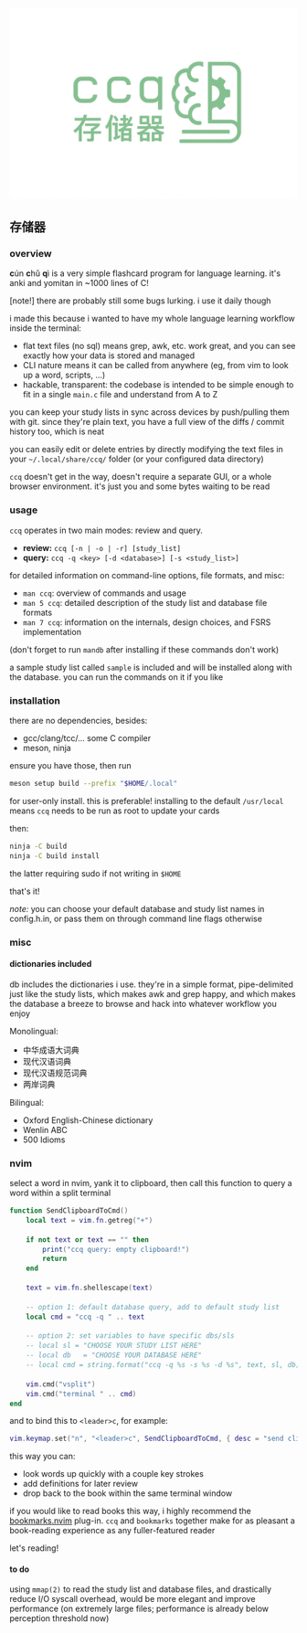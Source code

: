 ![ccq_logo](/ccq.png "ccq")
## 存储器 
### overview

**c**ún **c**hǔ **q**ì is a very simple flashcard program for language learning. it's anki and yomitan in ~1000 lines of C!

[note!] there are probably still some bugs lurking. i use it daily though

i made this because i wanted to have my whole language learning workflow inside the terminal:
- flat text files (no sql) means grep, awk, etc. work great, and you can see exactly how your data is stored and managed
- CLI nature means it can be called from anywhere (eg, from vim to look up a word, scripts, ...)
- hackable, transparent: the codebase is intended to be simple enough to fit in a single `main.c` file and understand from A to Z

you can keep your study lists in sync across devices by push/pulling them with git. since they're plain text, you have a full view of the diffs / commit history too, which is neat

you can easily edit or delete entries by directly modifying the text files in your `~/.local/share/ccq/` folder (or your configured data directory)

`ccq` doesn't get in the way, doesn't require a separate GUI, or a whole browser environment. it's just you and some bytes waiting to be read

### usage

`ccq` operates in two main modes: review and query.

* **review:** `ccq [-n | -o | -r] [study_list]`
* **query:** `ccq -q <key> [-d <database>] [-s <study_list>]`

for detailed information on command-line options, file formats, and misc:
* `man ccq`: overview of commands and usage
* `man 5 ccq`: detailed description of the study list and  database file formats
* `man 7 ccq`: information on the internals, design choices, and FSRS implementation

(don't forget to run `mandb` after installing if these commands don't work)

a sample study list called `sample` is included and will be installed along with the database. you can run the commands on it if you like


### installation

there are no dependencies, besides:
* gcc/clang/tcc/... some C compiler
* meson, ninja

ensure you have those, then run
```bash
meson setup build --prefix "$HOME/.local"
```
for user-only install. this is preferable! installing to the default `/usr/local` means `ccq` needs to be run as root to update your cards

then:
```bash
ninja -C build
ninja -C build install
```
the latter requiring sudo if not writing in `$HOME`

that's it!

*note:* you can choose your default database and study list names in config.h.in, or pass them on through command line flags otherwise

### misc
#### dictionaries included

db includes the dictionaries i use. they're in a simple format, pipe-delimited just like the study lists, which makes awk and grep happy, and which makes the database a breeze to browse and hack into whatever workflow you enjoy

Monolingual:

* 中华成语大词典
* 现代汉语词典
* 现代汉语规范词典
* 两岸词典

Bilingual:

* Oxford English-Chinese dictionary
* Wenlin ABC
* 500 Idioms

### nvim

select a word in nvim, yank it to clipboard, then call this function to query a word within a split terminal

```lua
function SendClipboardToCmd()
	local text = vim.fn.getreg("+")

	if not text or text == "" then 
        print("ccq query: empty clipboard!")
        return 
    end

	text = vim.fn.shellescape(text)

    -- option 1: default database query, add to default study list
    local cmd = "ccq -q " .. text

    -- option 2: set variables to have specific dbs/sls
    -- local sl = "CHOOSE YOUR STUDY LIST HERE"
    -- local db   = "CHOOSE YOUR DATABASE HERE"
    -- local cmd = string.format("ccq -q %s -s %s -d %s", text, sl, db);

	vim.cmd("vsplit")
	vim.cmd("terminal " .. cmd)
end
```

and to bind this to `<leader>c`, for example:
```lua
vim.keymap.set("n", "<leader>c", SendClipboardToCmd, { desc = "send clipboard to ccq" })
```
this way you can:
- look words up quickly with a couple key strokes
- add definitions for later review
- drop back to the book within the same terminal window

if you would like to read books this way, i highly recommend the [bookmarks.nvim](https://github.com/crusj/bookmarks.nvim) plug-in. `ccq` and `bookmarks` together make for as pleasant a book-reading experience as any fuller-featured reader

let's reading!

#### to do

using ```mmap(2)``` to read the study list and database files, and drastically reduce I/O syscall overhead, would be more elegant and improve performance (on extremely large files; performance is already below perception threshold now)
